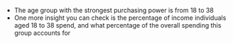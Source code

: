 - The age group with the strongest purchasing power is from 18 to 38
- One more insight you can check is the percentage of income individuals aged 18 to 38 spend, and what percentage of the overall spending this group accounts for
